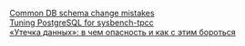 
[Common DB schema change mistakes](https://postgres.ai/blog/20220525-common-db-schema-change-mistakes#recommendations)  
[Tuning PostgreSQL for sysbench-tpcc](https://www.percona.com/blog/tuning-postgresql-for-sysbench-tpcc/)  
[«Утечка данных»: в чем опасность и как с этим бороться](https://habr.com/ru/companies/astralinux/articles/707258/)  
